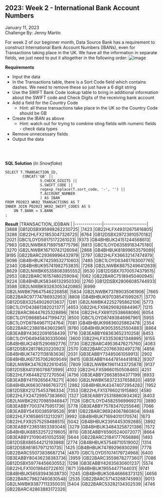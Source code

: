 
**2023: Week 2 - International Bank Account Numbers**
-------------------

January 11, 2023  
Challenge By: Jenny Martin

For week 2 of our beginner month, Data Source Bank has a requirement to construct International Bank Account Numbers (IBANs), even for Transactions taking place in the UK. We have all the information in separate fields, we just need to put it altogether in the following order:
![image](https://github.com/shresnit/SQL-Projects/assets/100710335/228d106b-7b48-46da-807f-8fd48afc8465)




**Requirements**  
- Input the data
- In the Transactions table, there is a Sort Code field which contains dashes. We need to remove these so just have a 6 digit string 
- Use the SWIFT Bank Code lookup table to bring in additional information about the SWIFT code and Check Digits of the receiving bank account 
- Add a field for the Country Code 
  - Hint: all these transactions take place in the UK so the Country Code should be GB
- Create the IBAN as above 
  - Hint: watch out for trying to combine sting fields with numeric fields - check data types
- Remove unnecessary fields 
- Output the data

<br>
<br>

**SQL Solution** (*In Snowflake*)

    SELECT T.TRANSACTION_ID,
            CONCAT('GB' ||
                    S.CHECK_DIGITS ||
                    S.SWIFT_CODE ||
                    regexp_replace(T.sort_code, '-', '') ||
                    T.ACCOUNT_NUMBER
                    ) AS IBAN
    FROM PD2023_WK02_TRANSACTIONS AS T
    INNER JOIN PD2023_WK02_SWIFT_CODES AS S
        ON T.BANK = S.BANK
    ;

**Result**
|TRANSACTION_ID|IBAN                  |
|--------------|----------------------|
|3888          |GB12DSBX95988262230725|
|7423          |GB22HLFX49312675616805|
|3286          |GB22HLFX21853047326725|
|6764          |GB12DSBX29723910570182|
|2021          |GBC1LOYD59175172261023|
|9373          |GB4BHBUK24151244568613|
|7983          |GB2LNWBK67189758775796|
|8813          |GBC1LOYD63589183475180|
|3270          |GB2LNWBK16710742126094|
|2868          |GB4BHBUK81899653579089|
|9195          |GB22BARC29369996432979|
|2797          |GB22HLFX36632147474979|
|9096          |GB4BHBUK74259532710603|
|7485          |GBC1LOYD63461763007765|
|2340          |GB4BHBUK95741982753835|
|7268          |GB2LNWBK88752496412639|
|8629          |GB2LNWBK65358083955552|
|9530          |GB12DSBX70700574379515|
|2953          |GB22BARC16157480259094|
|1062          |GB22BARC75189450400945|
|9224          |GB4BHBUK58346132950330|
|2760          |GB12DSBX28066085744933|
|3598          |GB2LNWBK93263053420865|
|6999          |GB2LNWBK79647546226858|
|5834          |GB2LNWBK73789035061906|
|7665          |GB22BARC97774786932953|
|8808          |GB4BHBUK97038541599267|
|3770          |GB12DSBX32549026013637|
|1281          |GB2LNWBK42252795862106|
|5773          |GBC1LOYD43861382021377|
|4653          |GB22HLFX98290826844967|
|1215          |GB22BARC86447625328896|
|1614          |GB22HLFX69112538668066|
|6054          |GBC1LOYD96885447199472|
|8500          |GBC1LOYD87493846967961|
|5955          |GBC1LOYD97849671124764|
|7081          |GB4BHBUK99836025862478|
|2354          |GB22BARC23881843602961|
|9760          |GB4BHBUK90535525504883|
|8864          |GB3EABBY43622091658439|
|1716          |GB3EABBY68363652310258|
|8453          |GBC1LOYD64945830335066|
|3600          |GB22HLFX33530821348995|
|6155          |GB4BHBUK24815290692776|
|1730          |GB22BARC49536476275760|
|4063          |GB12DSBX28178620220923|
|2570          |GB22BARC20766392497278|
|4856          |GB4BHBUK74721138183636|
|2031          |GB3EABBY73485061059913|
|2902          |GB4BHBUK67357062609049|
|9415          |GB3EABBY44478144418182|
|9307          |GB2LNWBK34762822610455|
|7809          |GB2LNWBK19611433725878|
|9137          |GB12DSBX41316078873999|
|4102          |GB22HLFX59660150508460|
|4251          |GB22HLFX64482127270504|
|4756          |GB3EABBY26638594377199|
|6933          |GB3EABBY41192656478271|
|4060          |GB2LNWBK58372337658820|
|4859          |GB4BHBUK66307466763721|
|2882          |GB4BHBUK43474072954282|
|1952          |GB12DSBX21275453786334|
|7353          |GB22HLFX13766021915880|
|4580          |GB22HLFX24729957383660|
|1327          |GB3EABBY25318860934362|
|8403          |GB2LNWBK29270985946847|
|1126          |GBC1LOYD45825569969270|
|3890          |GB3EABBY70037475951736|
|5778          |GB3EABBY75783470255646|
|7066          |GB3EABBY54100385919526|
|9181          |GB22BARC96924067860804|
|6948          |GB22HLFX16586513213297|
|9992          |GB4BHBUK71694010170574|
|1673          |GB22HLFX92575259488515|
|5042          |GB4BHBUK23914453092685|
|3892          |GB3EABBY23651853393048|
|3279          |GB4BHBUK34843258721386|
|1572          |GB4BHBUK88532572219605|
|8110          |GB3EABBY65905240072077|
|8664          |GB3EABBY21090451052559|
|5644          |GB22BARC21841777656886|
|1493          |GB12DSBX86544212193988|
|2774          |GB4BHBUK57548710519002|
|1314          |GB12DSBX61857971210735|
|1425          |GB4BHBUK74789296930299|
|7778          |GB22BARC55073838687214|
|4870          |GBC1LOYD51074179724968|
|6400          |GB3EABBY80436238383736|
|3959          |GB22BARC35598782773607|
|7086          |GB12DSBX59774456630552|
|1298          |GB3EABBY42635630601237|
|5574          |GB22HLFX10019840722610|
|1671          |GB4BHBUK19554477144031|
|9741          |GB4BHBUK56593943638730|
|1245          |GB4BHBUK50846668373125|
|4656          |GB22BARC79827460830548|
|2535          |GB22BARC57143268745993|
|9013          |GB2LNWBK93877113350031|
|5404          |GB22BARC53282134302539|
|4746          |GB22BARC42863883172326|

